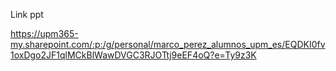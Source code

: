 Link ppt

https://upm365-my.sharepoint.com/:p:/g/personal/marco_perez_alumnos_upm_es/EQDKI0fv1oxDgo2JF1qlMCkBlWawDVGC3RJOTtj9eEF4oQ?e=Ty9z3K